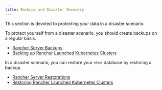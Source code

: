 ```yaml
---
title: Backups and Disaster Recovery
---
```


This section is devoted to protecting your data in a disaster scenario.

To protect yourself from a disaster scenario, you should create backups on a regular basis.

- [Rancher Server Backups](/docs/backups/backups)
- [Backing up Rancher Launched Kubernetes Clusters](/docs/cluster-admin/backing-up-etcd/)

In a disaster scenario, you can restore your `etcd` database by restoring a backup.

- [Rancher Server Restorations](/docs/backups/restorations)
- [Restoring Rancher Launched Kubernetes Clusters](/docs/cluster-admin/restoring-etcd/)
